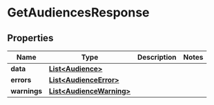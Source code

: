 

# GetAudiencesResponse

## Properties

Name | Type | Description | Notes
------------ | ------------- | ------------- | -------------
**data** | [**List&lt;Audience&gt;**](Audience.md) |  | 
**errors** | [**List&lt;AudienceError&gt;**](AudienceError.md) |  | 
**warnings** | [**List&lt;AudienceWarning&gt;**](AudienceWarning.md) |  | 



